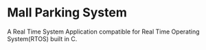 # Mall Parking System
 A Real Time System Application compatible for Real Time Operating System(RTOS) built in C.

